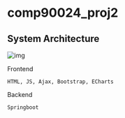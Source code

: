 # comp90024_proj2


## System Architecture
![img](https://lh3.googleusercontent.com/uX7vicPVC4mngNi_XJU9HHrDiNK6rOkRQ6npdUPz7QZ__b-K6IPVIDl8xDfFkJJmf1nYbSn1fUqcNFKbyZI8weq2GVXjE-vXJqk7MZuWrbViZJCNANsyJBS5HKwFLGAuUNVHoW-h=s0)

Frontend
```
HTML, JS, Ajax, Bootstrap, ECharts
```

Backend
```
Springboot
```
